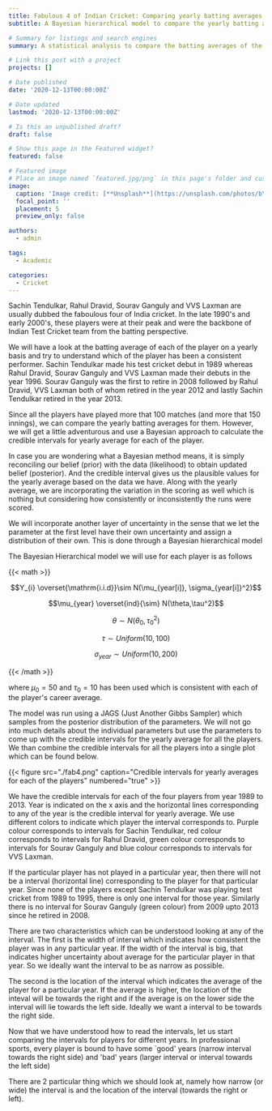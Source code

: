```yaml
---
title: Fabulous 4 of Indian Cricket: Comparing yearly batting averages
subtitle: A Bayesian hierarchical model to compare the yearly batting averages of the Indian test cricket team's fabulous four players from late 1990s and early 2000s. 

# Summary for listings and search engines
summary: A statistical analysis to compare the batting averages of the fabulous four players of Indian Test cricket team in the late 1990s and early 2000s. This analysis will help us answer some questions about who is the best among them.

# Link this post with a project
projects: []

# Date published
date: '2020-12-13T00:00:00Z'

# Date updated
lastmod: '2020-12-13T00:00:00Z'

# Is this an unpublished draft?
draft: false

# Show this page in the Featured widget?
featured: false

# Featured image
# Place an image named `featured.jpg/png` in this page's folder and customize its options here.
image:
  caption: 'Image credit: [**Unsplash**](https://unsplash.com/photos/bY4cqxp7vos)'
  focal_point: ''
  placement: 5
  preview_only: false

authors:
  - admin

tags:
  - Academic

categories:
  - Cricket
---
```


Sachin Tendulkar, Rahul Dravid, Sourav Ganguly and VVS Laxman are usually dubbed the faboulous four of India cricket. In the late 1990's and early 2000's, these players were at their peak and were the backbone of Indian Test Cricket team from the batting perspective.


We will have a look at the batting average of each of the player on a yearly basis and try to understand which of the player has been a consistent performer. Sachin Tendulkar made his test cricket debut in 1989 whereas Rahul Dravid, Sourav Ganguly and VVS Laxman made their debuts in the year 1996. Sourav Ganguly was the first to retire in 2008 followed by Rahul Dravid, VVS Laxman both of whom retired in the year 2012 and lastly Sachin Tendulkar retired in the year 2013.




Since all the players have played more that 100 matches (and more that 150 innings), we can compare the yearly batting averages for them. However, we will get a little adventurous and use a Bayesian approach to calculate the credible intervals for yearly average for each of the player.


In case you are wondering what a Bayesian method means, it is simply reconciling our belief (prior) with the data (likelihood) to obtain updated belief (posterior). And the credible interval gives us the plausible values for the yearly average based on the data we have. Along with the yearly average, we are incorporating the variation in the scoring as well which is nothing but considering how consistently or inconsistently the runs were scored.

We will incorporate another layer of uncertainty in the sense that we let the parameter at the first level have their own uncertainty and assign a distribution of their own. This is done through a Bayesian hierarchical model

The Bayesian Hierarchical model we will use for each player is as follows

{{< math >}}

$$Y_{i} \overset{\mathrm{i.i.d}}\sim N(\mu_{year[i]}, \sigma_{year[i]}^2)$$

$$\mu_{year} \overset{ind}{\sim} N(\theta,\tau^2)$$

$$\theta \sim N(\theta_{0}, \tau_{0}^2)$$

$$\tau \sim Uniform(10,100)$$

$$\sigma_{year} \sim Uniform(10,200)$$

{{< /math >}}

where $\mu_{0} = 50$ and $\tau_{0} = 10$ has been used which is consistent with each of the player's career average.

The model was run using a JAGS (Just Another Gibbs Sampler) which samples from the posterior distribution of the parameters. We will not go into much details about the individual parameters but use the parameters to come up with the credible intervals for the yearly average for all the players. We than combine the credible intervals for all the players into a single plot which can be found below.

{{< figure src="./fab4.png" caption="Credible intervals for yearly averages for each of the players"  numbered="true" >}}


We have the credible intervals for each of the four players from year 1989 to 2013. Year is indicated on the x axis and the horizontal lines corresponding to any of the year is the credible interval for yearly average. We use different colors to indicate which player the interval corresponds to. Purple colour corresponds to intervals for Sachin Tendulkar, red colour corresponds to intervals for Rahul Dravid, green colour corresponds to intervals for Sourav Ganguly and blue colour corresponds to intervals for VVS Laxman.

If the particular player has not played in a particular year, then there will not be a interval (horizontal line) corresponding to the player for that particular year. Since none of the players except Sachin Tendulkar was playing test cricket from 1989 to 1995, there is only one interval for those year. Similarly there is no interval for Sourav Ganguly (green colour) from 2009 upto 2013 since he retired in 2008.

There are two characteristics which can be understood looking at any of the interval. The first is the width of interval which indicates how consistent the player was in any particular year. If the width of the interval is big, that indicates higher uncertainty about average for the particular player in that year. So we ideally want the interval to be as narrow as possible. 

The second is the location of the interval which indicates the average of the player for a particular year. If the average is higher, the location of the inteval will be towards the right and if the average is on the lower side the interval will lie towards the left side. Ideally we want a interval to be towards the right side.

Now that we have understood how to read the intervals, let us start comparing the intervals for players for different years. In professional sports, every player is bound to have some `good' years (narrow interval towards the right side) and 'bad' years (larger interval or interval towards the left side)

There are 2 particular thing which we should look at, namely how narrow (or wide) the interval is and the location of the interval (towards the right or left). 
